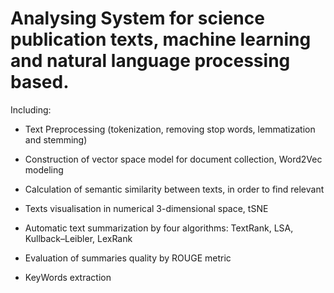 # Analysing System for science publication texts, machine learning and natural language processing based.

Including:

- Text Preprocessing (tokenization, removing stop words, lemmatization and stemming)

- Construction of vector space model for document collection, Word2Vec modeling

- Calculation of semantic similarity between texts, in order to find relevant

- Texts visualisation in numerical 3-dimensional space, tSNE

- Automatic text summarization by four algorithms: TextRank, LSA, Kullback–Leibler, LexRank

- Evaluation of summaries quality by ROUGE metric

- KeyWords extraction
